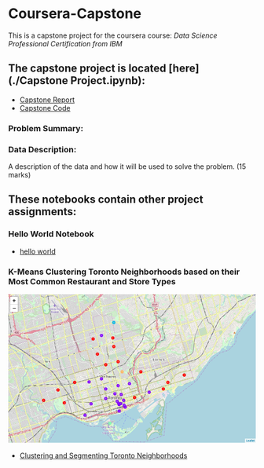 # Coursera-Capstone

This is a capstone project for the coursera course: *Data Science Professional Certification from IBM*

## The capstone project is located [here](./Capstone Project.ipynb):
- [Capstone Report](Capstone%20Report.md)
- [Capstone Code](Capstone%20Project.ipynb)

### Problem Summary:


### Data Description:


A description of the data and how it will be used to solve the problem. (15 marks)

## These notebooks contain other project assignments:

### Hello World Notebook
- [hello world](./hello_world.ipynb)

### K-Means Clustering Toronto Neighborhoods based on their Most Common Restaurant and Store Types
![pic](./images/k-means_clustered_boroughs.PNG)

- [Clustering and Segmenting Toronto Neighborhoods](./Clustering%20and%20Segmenting%20Toronto%20Neighborhoods.ipynb)
